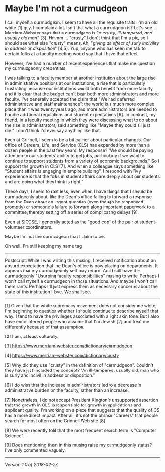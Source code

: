 Maybe I'm not a curmudgeon
==========================

I call myself a curmudgeon.  I seem to have all the requisite traits.
I'm an old white [1] guy.  I complain a lot.  Isn't that what a
curmudgeon is?  Let's see ... Merriam-Webster says that a curmudgeon is
"_a crusty, ill-tempered, and usually old man_" [3].  Hmmm ... "crusty".I
don't think that I'm a pie, so I should see what else "crusty" means.
Ah, "_giving an effect of surly incivility in address or disposition_"
[4,5].  Yup, anyone who has seen me talk to certain folks at a faculty
meeting would say that I have that effect.

However, I've had a number of recent experiences that make me question my
curmudgeonly credentials.

I was talking to a faculty member at another institution about the large
rise in administrative positions at our institutions, a rise that is 
particularly frustrating because our institutions would both benefit from
more faculty and it is clear that the budget can't bear both more
administrators and more faculty.  I've generally accepted the claim
that "We had deferred administrative and staff maintenance"; the world
is a much more complex place than it was twenty years ago, and more
administrators are needed to handle additional regulations and student
expectations [6].  In contrast, my friend, in a faculty meeting in which
they were discussing what to do about the rise in administrators, said
something like "Maybe they could all just die."  I don't think I'd ever
say anything like that.

Even at Grinnell, I seem to be a bit calmer about particular changes.
Our office of Careers, Life, and Service (CLS) has expanded by more than a
dozen people in the past few years.  My response?  "We should be paying
attention to our students' ability to get jobs, particularly if we want
to continue to support students from a variety of economic backgrounds."
So I support the growth in CLS [7].  And when a colleague says something
like "Student affairs is engaging in empire building", I respond with
"My experience is that the folks in student affairs care deeply about
our students and are doing what they think is right."

These days, I seem to rant less, even when I have things that I should be
curmudgeonly about, like the Dean's office failing to forward a response
from the Dean about an urgent question (even though he responded promptly)
or someone's failure to forward along important paperwork to a committee, 
thereby setting off a series of complicating delays [9].  

Even at SIGCSE, I generally acted as the "good cop" of the pair of
student-volunteer coordinators.

Maybe I'm not the curmudgeon that I claim to be.

Oh well.  I'm still keeping my name tag.

---

Postscript: While I was writing this musing, I received notification
about an absurd expectation that the Dean's office is now placing on
departments.  It appears that my curmudgeonly self may return.  And I
still have the curmudgeonly "Usurping faculty responsibilities" musing
to write.  Perhaps I won't call myself a curmudgeon in those situations.
And maybe I won't call them rants.  Perhaps I'll just express them
as necessary concerns about the state of this institution I love.
We shall see.

---

[1] Given that the white supremacy movement does not consider me white,
I'm beginning to question whether I should continue to describe myself
that way.  I tend to have the privileges associated with a light skin
tone.  But I also have encountered people who assume that I'm Jewish [2] 
and treat me differently because of that assumption.

[2] I am, at least culturally.

[3] <https://www.merriam-webster.com/dictionary/curmudgeon>.

[4] <https://www.merriam-webster.com/dictionary/crusty>

[5] Why did they use "crusty" in the definition of "curmudgeon".  Couldn't
they have just included the concept?  "An ill-tempered, usually old, man
who is surly and incivil in address or disposition."

[6] I do wish that the increase in administrators led to a decrease
in administrative burden on the faculty, rather than an increase.

[7] Nonetheless, I do not accept President Kington's unsupported assertion
that the growth in CLS is responsible for growth in applications and
applicant quality.  I'm working on a piece that suggests that the quality
of CS has a more direct impact.  After all, it's not the phrase "Careers"
that people search for most often on the Grinnell Web site [8].

[8] We were recently told that the most frequent search term is "Computer
Science".

[9] Does mentioning them in this musing raise my curmudgeonly status?
I've only commented vaguely.

---

*Version 1.0 of 2018-02-27.*
